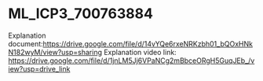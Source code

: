 # ML_ICP3_700763884
Explanation document:https://drive.google.com/file/d/14vYQe6rxeNRKzbh01_bQOxHNkN182wyM/view?usp=sharing
Explanation video link: https://drive.google.com/file/d/1jnLM5Jj6VPaNCg2mBbceORgH5GuqJEb_/view?usp=drive_link
